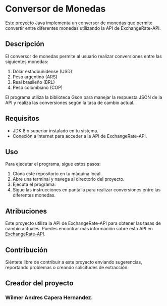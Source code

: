 
# Conversor de Monedas

Este proyecto Java implementa un conversor de monedas que permite convertir entre diferentes monedas utilizando la API de ExchangeRate-API.

## Descripción

El conversor de monedas permite al usuario realizar conversiones entre las siguientes monedas:

1. Dólar estadounidense (USD)
2. Peso argentino (ARS)
3. Real brasileño (BRL)
4. Peso colombiano (COP)

El programa utiliza la biblioteca Gson para manejar la respuesta JSON de la API y realiza las conversiones según la tasa de cambio actual.

## Requisitos

- JDK 8 o superior instalado en tu sistema.
- Conexión a Internet para acceder a la API de ExchangeRate-API.

## Uso

Para ejecutar el programa, sigue estos pasos:

1. Clona este repositorio en tu máquina local.
2. Abre una terminal y navega al directorio del proyecto.
4. Ejecuta el programa:
5. Sigue las instrucciones en pantalla para realizar conversiones entre las diferentes monedas.

## Atribuciones

Este proyecto utiliza la API de ExchangeRate-API para obtener las tasas de cambio actuales. Puedes encontrar más información sobre esta API en [ExchangeRate-API](https://www.exchangerate-api.com/).

## Contribución

Siéntete libre de contribuir a este proyecto enviando sugerencias, reportando problemas o creando solicitudes de extracción.

## Creador del proyecto
### Wilmer Andres Capera Hernandez.
